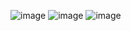 ![image](https://github.com/melikeekara/bootstrap5-art-gallery-webs-te/assets/116377182/bc8c6283-a5df-4a9a-b2ed-3d434a9c21d0)
![image](https://github.com/melikeekara/bootstrap5-art-gallery-webs-te/assets/116377182/758ba1f0-3a59-4755-a2ed-7898fbd97a7b)
![image](https://github.com/melikeekara/bootstrap5-art-gallery-webs-te/assets/116377182/88a103af-d657-4cd6-9bc1-cb572539f3fd)

